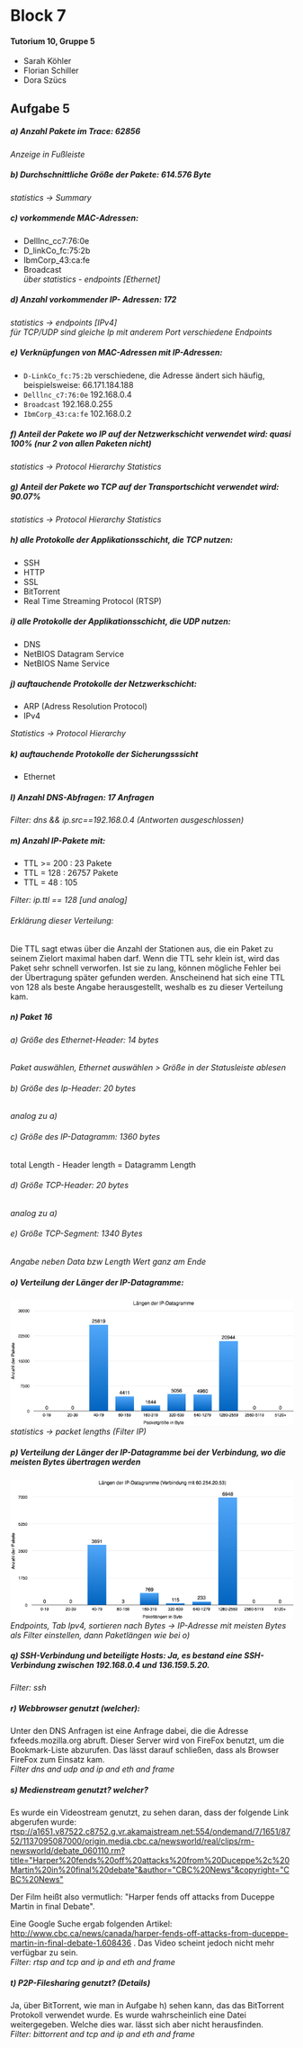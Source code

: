 # Block 7

#### Tutorium 10, Gruppe 5
- Sarah Köhler
- Florian Schiller
- Dora Szücs

## Aufgabe 5

##### a) Anzahl Pakete im Trace: 62856 <br>
*Anzeige in Fußleiste*

##### b) Durchschnittliche Größe der Pakete: 614.576 Byte
*statistics -> Summary*

##### c) vorkommende MAC-Adressen:

- DellInc_cc7:76:0e
- D_linkCo_fc:75:2b
- IbmCorp_43:ca:fe
- Broadcast
<br>*über statistics - endpoints [Ethernet]*

##### d) Anzahl vorkommender IP- Adressen: 172
*statistics -> endpoints [IPv4]*
<br>*für TCP/UDP sind gleiche Ip mit anderem Port verschiedene Endpoints*

##### e) Verknüpfungen von MAC-Adressen mit IP-Adressen:

- `D-LinkCo_fc:75:2b` 	verschiedene, die Adresse ändert sich häufig, beispielsweise: 66.171.184.188
- `Delllnc_c7:76:0e`		192.168.0.4
- `Broadcast`						192.168.0.255
- `IbmCorp_43:ca:fe` 		102.168.0.2

##### f) Anteil der Pakete wo IP auf der Netzwerkschicht verwendet wird: quasi 100% (nur 2 von allen Paketen nicht)
*statistics -> Protocol Hierarchy Statistics*

##### g) Anteil der Pakete wo TCP auf der Transportschicht verwendet wird: 90.07%
*statistics -> Protocol Hierarchy Statistics*

##### h) alle Protokolle der Applikationsschicht, die TCP nutzen:

- SSH
- HTTP
- SSL
- BitTorrent
- Real Time Streaming Protocol (RTSP)

##### i) alle Protokolle der Applikationsschicht, die UDP nutzen:

- DNS
- NetBIOS Datagram Service
- NetBIOS Name Service

##### j) auftauchende Protokolle der Netzwerkschicht:

- ARP (Adress Resolution Protocol)
- IPv4

*Statistics -> Protocol Hierarchy*

##### k) auftauchende Protokolle der Sicherungsssicht

- Ethernet

##### l) Anzahl DNS-Abfragen: 17 Anfragen
*Filter: dns && ip.src==192.168.0.4 (Antworten ausgeschlossen)*

##### m) Anzahl IP-Pakete mit:

- TTL >= 200 : 23 Pakete
- TTL = 128 : 26757 Pakete
- TTL = 48 : 105

*Filter: ip.ttl == 128 [und analog]*

###### Erklärung dieser Verteilung: 
Die TTL sagt etwas über die Anzahl der Stationen aus, die ein Paket zu seinem Zielort maximal haben darf.
Wenn die TTL sehr klein ist, wird das Paket sehr schnell verworfen.
Ist sie zu lang, können mögliche Fehler bei der Übertragung später gefunden werden.
Anscheinend hat sich eine TTL von 128 als beste Angabe herausgestellt, weshalb es zu dieser Verteilung kam.

##### n) Paket 16
###### a) Größe des Ethernet-Header: 14 bytes
*Paket auswählen, Ethernet auswählen > Größe in der Statusleiste ablesen*
###### b) Größe des Ip-Header: 20 bytes
*analog zu a)*
###### c) Größe des IP-Datagramm: 1360 bytes
total Length - Header length = Datagramm Length
###### d) Größe TCP-Header: 20 bytes
*analog zu a)*
###### e) Größe TCP-Segment: 1340 Bytes
*Angabe neben Data bzw Length Wert ganz am Ende*


##### o) Verteilung der Länger der IP-Datagramme:
![Histogramm](histogramm-o.png)
*statistics -> packet lengths (Filter IP)*

##### p) Verteilung der Länger der IP-Datagramme bei der Verbindung, wo die meisten Bytes übertragen werden
![Histogramm](histogramm-p.png)
*Endpoints, Tab Ipv4, sortieren nach Bytes -> IP-Adresse mit meisten Bytes als Filter einstellen, dann Paketlängen wie bei o)*

##### q) SSH-Verbindung und beteiligte Hosts: Ja, es bestand eine SSH-Verbindung zwischen 192.168.0.4 und 136.159.5.20.
*Filter: ssh*

##### r) Webbrowser genutzt (welcher): 	
Unter den DNS Anfragen ist eine Anfrage dabei, die die Adresse fxfeeds.mozilla.org abruft. Dieser Server wird von FireFox benutzt, um die Bookmark-Liste abzurufen.
Das lässt darauf schließen, dass als Browser FireFox zum Einsatz kam.
<br>*Filter dns and udp and ip and eth and frame*

##### s) Medienstream genutzt? welcher?
Es wurde ein Videostream genutzt, zu sehen daran, dass der folgende Link abgerufen wurde:
[rtsp://a1651.v87522.c8752.g.vr.akamaistream.net:554/ondemand/7/1651/8752/1137095087000/origin.media.cbc.ca/newsworld/real/clips/rm-newsworld/debate_060110.rm?title=&quot;Harper%20fends%20off%20attacks%20from%20Duceppe%2c%20Martin%20in%20final%20debate&quot;&amp;author=&quot;CBC%20News&quot;&amp;copyright=&quot;CBC%20News&quot;](rtsp://a1651.v87522.c8752.g.vr.akamaistream.net:554/ondemand/7/1651/8752/1137095087000/origin.media.cbc.ca/newsworld/real/clips/rm-newsworld/debate_060110.rm?title=&quot;Harper%20fends%20off%20attacks%20from%20Duceppe%2c%20Martin%20in%20final%20debate&quot;&amp;author=&quot;CBC%20News&quot;&amp;copyright=&quot;CBC%20News&quot;) 

Der Film heißt also vermutlich: "Harper fends off attacks from Duceppe Martin in final Debate".

Eine Google Suche ergab folgenden Artikel: http://www.cbc.ca/news/canada/harper-fends-off-attacks-from-duceppe-martin-in-final-debate-1.608436 .
Das Video scheint jedoch nicht mehr verfügbar zu sein.
<br>*Filter: rtsp and tcp and ip and eth and frame*

##### t) P2P-Filesharing genutzt? (Details)
Ja, über BitTorrent, wie man in Aufgabe h) sehen kann, das das BitTorrent Protokoll verwendet wurde.
Es wurde wahrscheinlich eine Datei weitergegeben. Welche dies war. lässt sich aber nicht herausfinden.
<br> *Filter: bittorrent and tcp and ip and eth and frame*
